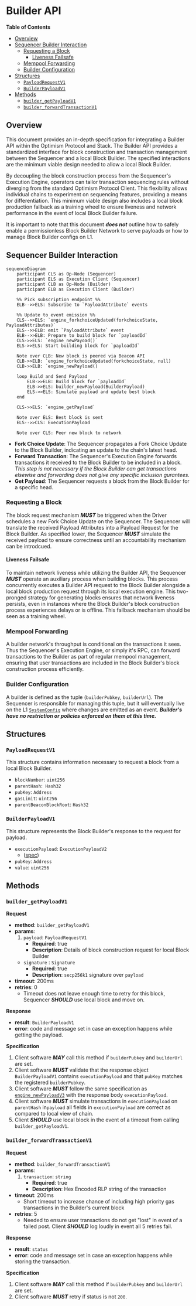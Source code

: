 # Builder API
<!-- START doctoc generated TOC please keep comment here to allow auto update -->
<!-- DON'T EDIT THIS SECTION, INSTEAD RE-RUN doctoc TO UPDATE -->
**Table of Contents**

- [Overview](#overview)
- [Sequencer Builder Interaction](#sequencer-builder-interaction)
  - [Requesting a Block](#requesting-a-block)
    - [Liveness Failsafe](#liveness-failsafe)
  - [Mempool Forwarding](#mempool-forwarding)
  - [Builder Configuration](#builder-configuration)
- [Structures](#structures)
  - [`PayloadRequestV1`](#payloadrequestv1)
  - [`BuilderPayloadV1`](#builderpayloadv1)
- [Methods](#methods)
  - [`builder_getPayloadV1`](#builder_getpayloadv1)
  - [`builder_forwardTransactionV1`](#builder_forwardtransactionv1)

<!-- END doctoc generated TOC please keep comment here to allow auto update -->

## Overview

This document provides an in-depth specification for integrating a Builder API within the Optimism Protocol
and Stack. The Builder API provides a standardized interface for block construction and transaction management
between the Sequencer and a local Block Builder. The specified interactions are the minimum viable design
needed to allow a local Block Builder.

By decoupling the block construction process from the Sequencer's Execution Engine, operators can tailor transaction
sequencing rules without diverging from the standard Optimism Protocol Client. This flexibility allows individual chains
to experiment on sequencing features, providing a means for differentiation. This minimum viable design also includes
a local block production fallback as a training wheel to ensure liveness and network performance in the event of
local Block Builder failure.

It is important to note that this document ***does not*** outline how to safely enable a permissionless
Block Builder Network to serve payloads or how to manage Block Builder configs on L1.

## Sequencer Builder Interaction
```mermaid
sequenceDiagram
    participant CLS as Op-Node (Sequencer)
    participant ELS as Execution Client (Sequencer)
    participant CLB as Op-Node (Builder)
    participant ELB as Execution Client (Builder)

    %% Pick subscription endpoint %%
    ELB-->>ELS: Subscribe to `PayloadAttribute` events

    %% Update to event emission %%
    CLS-->>ELS: `engine_forkchoiceUpdated(forkchoiceState, PayloadAttributes)`
    ELS-->>ELB: emit `PayloadAttribute` event
    ELB-->>ELB: Prepare to build block for `payloadId`
    CLS->>ELS: `engine_newPayoad()`
    ELS->>ELS: Start building block for `payloadId`

    Note over CLB: New block is peered via Beacon API
    CLB->>ELB: `engine_forkchoiceUpdated(forkchoiceState, null)
    CLB->>ELB: `engine_newPayload()

    loop Build and Send Payload
        ELB->>ELB: Build block for `payloadId`
        ELB->>ELS: builder_newPayload(BuilderPayload)
        ELS->>ELS: Simulate payload and update best block
    end
    
    CLS->>ELS: `engine_getPayload`
    
    Note over ELS: Best block is sent
    ELS-->>CLS: ExecutionPayload

    Note over CLS: Peer new block to network
```





- **Fork Choice Update**: The Sequencer propagates a Fork Choice Update to the Block Builder, indicating an update
to the chain's latest head.
- **Forward Transaction**: The Sequencer's Execution Engine forwards transactions it received to the Block Builder
to be included in a block. *This step is not necessary if the Block Builder can get transactions elsewise and forwarding
does not give any specific inclusion gurantees.*
- **Get Payload**: The Sequencer requests a block from the Block Builder for a specific head.

### Requesting a Block

The block request mechanism ***MUST*** be triggered when the Driver schedules a new Fork Choice Update on the
Sequencer. The Sequencer will translate the received Payload Attributes into a Payload Request for the
Block Builder. As specified lower, the Sequencer ***MUST*** simulate the received payload to ensure correctness until
an accountability mechanism can be introdcued.

#### Liveness Failsafe

To maintain network liveness while utilizing the Builder API, the Sequencer ***MUST*** operate an auxiliary process
when building blocks. This process concurrently executes a Builder API request to the Block Builder alongside a local
block production request through its local execution engine. This two-pronged strategy for generating blocks ensures
that network liveness persists, even in instances where the Block Builder's block construction process experiences
delays or is offline. This fallback mechanism should be seen as a training wheel.

### Mempool Forwarding

A builder network's throughput is conditional on the transactions it sees. Thus the Sequencer's Execution Engine,
or simply it's RPC, can forward transactions to the Builder as part of regular mempool management, ensuring that
user transactions are included in the Block Builder's block construction process efficiently.

### Builder Configuration

A builder is defined as the tuple (`builderPubkey`, `builderUrl`). The Sequencer is responsible for managing this
tuple, but it will eventually live on the
L1 [`SystemConfig`](https://github.com/ethereum-optimism/specs/blob/main/specs/protocol/system_config.md)
where changes are emitted as an event. ***Builder's have no restriction or policies enforced on them at this time.***

## Structures

### `PayloadRequestV1`

This structure contains information necessary to request a block from a local Block Builder.

- `blockNumber`: `uint256`
- `parentHash`:  `Hash32`
- `pubKey`: `Address`
- `gasLimit`: `uint256`
- `parentBeaconBlockRoot`: `Hash32`

### `BuilderPayloadV1`

This structure represents the Block Builder's response to the request for payload.

- `executionPayload`: `ExecutionPayloadV2`
  - ([spec](https://github.com/ethereum/execution-apis/blob/main/src/engine/shanghai.md#executionpayloadv2))
- `pubKey`: `Address`
- `value`: `uint256`

## Methods

### `builder_getPayloadV1`

**Request**

- **method**: `builder_getPayloadV1`
- **params**:
    1. `payload`: `PayloadRequestV1`
        - **Required**: true
        - **Description**: Details of block construction request for local Block Builder
  - `signature` : `Signature`
    - **Required**: true
    - **Description**: `secp256k1` signature over `payload`
- **timeout**: 200ms
- **retries**: 0
  - Timeout does not leave enough time to retry for this block, Sequencer ***SHOULD*** use local block and move on.

**Response**

- **result**: `BuilderPayloadV1`
- **error**: code and message set in case an exception happens while getting the payload.

**Specification**

1. Client software ***MAY*** call this method if `builderPubkey` and `builderUrl` are set.
2. Client software ***MUST*** validate that the response object `BuilderPayloadV1` contains `executionPayload`
and that `pubKey` matches the registered `builderPubkey`.
3. Client software ***MUST*** follow the same specification
as [`engine_newPayloadV3`](https://github.com/ethereum/execution-apis/blob/main/src/engine/cancun.md#executionpayloadv3)
with the response body `executionPayload`.
4. Client software ***MUST*** simulate transactions in `executionPayload` on `parentHash` in`payload` all fields
in `executionPayload` are correct as compared to local view of chain.
5. Client ***SHOULD*** use local block in the event of a timeout from calling `builder_getPayloadV1`.

### `builder_forwardTransactionV1`

**Request**

- **method**: `builder_forwardTransactionV1`
- **params**:
    1. `transaction`: `string`
        - **Required**: true
        - **Description**: Hex Encoded RLP string of the transaction
- **timeout**: 200ms
  - Short timeout to increase chance of including high priority gas transactions in the Builder's current block
- **retries**: 5
  - Needed to ensure user transactions do not get "lost" in event of a failed post. Client ***SHOULD*** log
    loudly in event all 5 retries fail.

**Response**

- **result**: `status`
- **error**: code and message set in case an exception happens while storing the transaction.

**Specification**

1. Client software ***MAY*** call this method if `builderPubkey` and `builderUrl` are set.
2. Client software ***MUST*** retry if status is not `200`.
